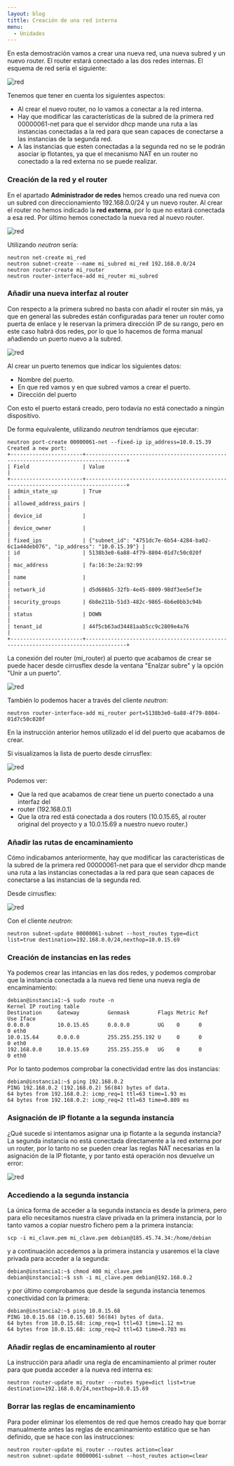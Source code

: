 ```yaml
---
layout: blog
tittle: Creación de una red interna
menu:
  - Unidades
---
```




En esta demostración vamos a crear una nueva red, una nueva subred y un nuevo
router. El router estará conectado a las dos redes internas. El esquema de red
sería el siguiente:

![red](img/red4.png)

Tenemos que tener en cuenta los siguientes aspectos:

* Al crear el nuevo router, no lo vamos a conectar a la red interna.
* Hay que modificar las características de la subred de la primera red
  00000061-net para que el servidor dhcp mande una ruta a las instancias
  conectadas a la red para que sean capaces de conectarse a las instancias de la
  segunda red.
* A las instancias que esten conectadas a la segunda red no se le podrán asociar
  ip flotantes, ya que el mecanismo NAT en un router no conectado a la red
  externa no se puede realizar.

### Creación de la red y el router

En el apartado **Administrador de redes** hemos creado una red nueva con un
subred con direccionamiento 192.168.0.0/24 y un nuevo router. Al crear el router
no hemos indicado la **red externa**, por lo que no estará conectada a esa
red. Por último  hemos conectado la nueva red al nuevo router. 

![red](img/net8_1.png)

Utilizando *neutron* sería:

    neutron net-create mi_red
    neutron subnet-create --name mi_subred mi_red 192.168.0.0/24
    neutron router-create mi_router
    neutron router-interface-add mi_router mi_subred

### Añadir una nueva interfaz al router

Con respecto a la primera subred no basta con añadir el router sin más, ya que en
general las subredes están configuradas para tener un router como puerta de
enlace y le reservan la primera dirección IP de su rango, pero en este caso
habrá dos redes, por lo que lo hacemos de forma manual añadiendo un puerto nuevo
a la subred.

![red](img/net9.png)

Al crear un puerto tenemos que indicar los siguientes datos:

* Nombre del puerto.
* En que red vamos y en que subred vamos a crear el puerto.
* Dirección del puerto

Con esto el puerto estará creado, pero todavía no está conectado a ningún dispositivo.

De forma equivalente, utilizando *neutron* tendríamos que ejecutar:

    neutron port-create 00000061-net --fixed-ip ip_address=10.0.15.39
    Created a new port:
    +-----------------------+-----------------------------------------------------------------------------------+
    | Field                 | Value                                                                             |
    +-----------------------+-----------------------------------------------------------------------------------+
    | admin_state_up        | True                                                                              |
    | allowed_address_pairs |                                                                                   |
    | device_id             |                                                                                   |
    | device_owner          |                                                                                   |
    | fixed_ips             | {"subnet_id": "4751dc7e-6b54-4284-ba02-6c1a44deb076", "ip_address": "10.0.15.39"} |
    | id                    | 5138b3e0-6a88-4f79-8804-01d7c50c020f                                              |
    | mac_address           | fa:16:3e:2a:92:99                                                                 |
    | name                  |                                                                                   |
    | network_id            | d5d686b5-32fb-4e45-8809-98df3ee5ef3e                                              |
    | security_groups       | 6b8e211b-51d3-482c-9865-6b6e0bb3c94b                                              |
    | status                | DOWN                                                                              |
    | tenant_id             | 44f5cb63ad34481aab5cc9c2809e4a76                                                  |
    +-----------------------+-----------------------------------------------------------------------------------+

La conexión del router (mi_router) al puerto que acabamos de crear se puede hacer desde cirrusflex desde la ventana "Enalzar subre" y la opción "Unir a un puerto".

![red](img/net13.png)

También lo podemos hacer a través del cliente *neutron*:

    neutron router-interface-add mi_router port=5138b3e0-6a88-4f79-8804-01d7c50c020f

En la instrucción anterior hemos utilizado el id del puerto que acabamos de crear.

Si visualizamos la lista de puerto desde cirrusflex:

![red](img/net10.png)

Podemos ver:

* Que la red que acabamos de crear tiene un puerto conectado a una interfaz del
* router (192.168.0.1)
* Que la otra red está conectada a dos routers (10.0.15.65, al router original
  del proyecto y a 10.0.15.69 a nuestro nuevo router.)

### Añadir las rutas de encaminamiento

Cómo indicabamos anteriormente, hay que modificar las características de la
subred de la primera red 00000061-net para que el servidor dhcp mande una ruta a
las instancias conectadas a la red para que sean capaces de conectarse a las
instancias de la segunda red. 

Desde cirrusflex:

![red](img/net11.png)

Con el cliente *neutron*:

    neutron subnet-update 00000061-subnet --host_routes type=dict list=true destination=192.168.0.0/24,nexthop=10.0.15.69

### Creación de instancias en las redes

Ya podemos crear las intancias en las dos redes, y podemos comprobar que la
instancia conectada a la nueva red tiene una nueva regla de encaminamiento: 

    debian@instancia1:~$ sudo route -n
    Kernel IP routing table
    Destination     Gateway         Genmask         Flags Metric Ref    Use Iface
    0.0.0.0         10.0.15.65      0.0.0.0         UG    0      0        0 eth0
    10.0.15.64      0.0.0.0         255.255.255.192 U     0      0        0 eth0
    192.168.0.0     10.0.15.69      255.255.255.0   UG    0      0        0 eth0

Por lo tanto podemos comprobar la conectividad entre las dos instancias:

    debian@instancia1:~$ ping 192.168.0.2
    PING 192.168.0.2 (192.168.0.2) 56(84) bytes of data.
    64 bytes from 192.168.0.2: icmp_req=1 ttl=63 time=1.93 ms
    64 bytes from 192.168.0.2: icmp_req=2 ttl=63 time=0.809 ms

### Asignación de IP flotante a la segunda instancia

¿Qué sucede si intentamos asignar una ip flotante a la segunda instancia? La
segunda instancia no está conectada directamente a la red externa por un router,
por lo tanto no se pueden crear las reglas NAT necesarias en la asignación de la
IP flotante, y por tanto está operación nos devuelve un error: 

![red](img/net12.png)

### Accediendo a la segunda instancia

La única forma de acceder a la segunda instancia es desde la primera, pero para
ello necesitamos nuestra clave privada en la primera instancia, por lo tanto
vamos a copiar nuestro fichero pem a la primera instancia: 

    scp -i mi_clave.pem mi_clave.pem debian@185.45.74.34:/home/debian

y a continuación accedemos a la primera instancia y usaremos el la clave privada
para acceder a la segunda:

    debian@instancia1:~$ chmod 400 mi_clave.pem 
    debian@instancia1:~$ ssh -i mi_clave.pem debian@192.168.0.2

y por último comprobamos que desde la segunda instancia tenemos conectividad con
la primera:

    debian@instancia2:~$ ping 10.0.15.68
    PING 10.0.15.68 (10.0.15.68) 56(84) bytes of data.
    64 bytes from 10.0.15.68: icmp_req=1 ttl=63 time=1.12 ms
    64 bytes from 10.0.15.68: icmp_req=2 ttl=63 time=0.703 ms

### Añadir reglas de encaminamiento al router

La instrucción para añadir una regla de encaminamiento al primer
router para que pueda acceder a la nueva red interna es: 

    neutron router-update mi_router --routes type=dict list=true destination=192.168.0.0/24,nexthop=10.0.15.69

### Borrar las reglas de encaminamiento

Para poder eliminar los elementos de red que hemos creado hay que
borrar manualmente antes las reglas de encaminamiento estático que se
han definido, que se hace con las instrucciones:

    neutron router-update mi_router --routes action=clear
    neutron subnet-update 00000061-subnet --host_routes action=clear

